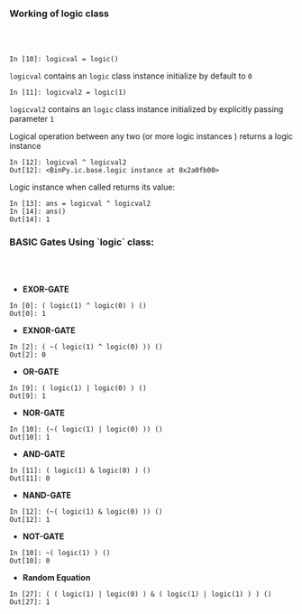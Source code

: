 <h3>Working of logic class</h3>

<br><br>
```
In [10]: logicval = logic()
```
`logicval` contains an `logic` class instance initialize by default to `0`

```
In [11]: logicval2 = logic(1)
```
`logicval2` contains an `logic` class instance initialized by explicitly passing parameter `1`

Logical operation between any two (or more logic instances ) returns a logic instance
```
In [12]: logicval ^ logicval2
Out[12]: <BinPy.ic.base.logic instance at 0x2a0fb00>
```

Logic instance when called returns its value:
```
In [13]: ans = logicval ^ logicval2
In [14]: ans()
Out[14]: 1
```


<h3>BASIC Gates Using `logic` class:</h3>
<br><br>

* __EXOR-GATE__

```
In [0]: ( logic(1) ^ logic(0) ) ()
Out[0]: 1
```
* __EXNOR-GATE__

```
In [2]: ( ~( logic(1) ^ logic(0) )) ()
Out[2]: 0
```
* __OR-GATE__

```
In [9]: ( logic(1) | logic(0) ) ()
Out[9]: 1
```
* __NOR-GATE__

```
In [10]: (~( logic(1) | logic(0) )) ()
Out[10]: 1
```

* __AND-GATE__

```
In [11]: ( logic(1) & logic(0) ) ()
Out[11]: 0
```

* __NAND-GATE__

```
In [12]: (~( logic(1) & logic(0) )) ()
Out[12]: 1
```

* __NOT-GATE__

```
In [10]: ~( logic(1) ) ()
Out[10]: 0
```

* __Random Equation__

```
In [27]: ( ( logic(1) | logic(0) ) & ( logic(1) | logic(1) ) ) ()
Out[27]: 1
```